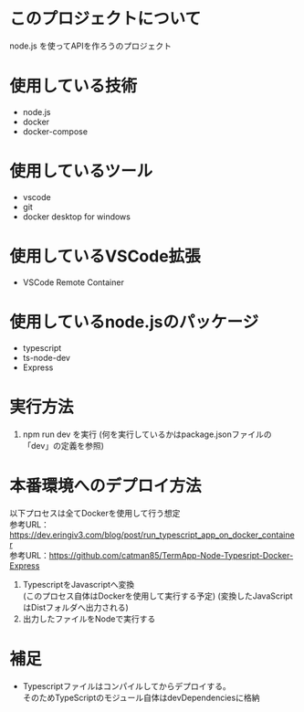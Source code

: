 # このプロジェクトについて
node.js を使ってAPIを作ろうのプロジェクト

# 使用している技術
- node.js
- docker
- docker-compose
# 使用しているツール
- vscode
- git
- docker desktop for windows

# 使用しているVSCode拡張
- VSCode Remote Container

# 使用しているnode.jsのパッケージ
- typescript
- ts-node-dev
- Express

# 実行方法
1. npm run dev を実行
  (何を実行しているかはpackage.jsonファイルの「dev」の定義を参照)

# 本番環境へのデプロイ方法
以下プロセスは全てDockerを使用して行う想定  
参考URL：https://dev.eringiv3.com/blog/post/run_typescript_app_on_docker_container  
参考URL：https://github.com/catman85/TermApp-Node-Typesript-Docker-Express
1. TypescriptをJavascriptへ変換  
   (このプロセス自体はDockerを使用して実行する予定)
   (変換したJavaScriptはDistフォルダへ出力される)
2. 出力したファイルをNodeで実行する
# 補足
- Typescriptファイルはコンパイルしてからデプロイする。  
  そのためTypeScriptのモジュール自体はdevDependenciesに格納
